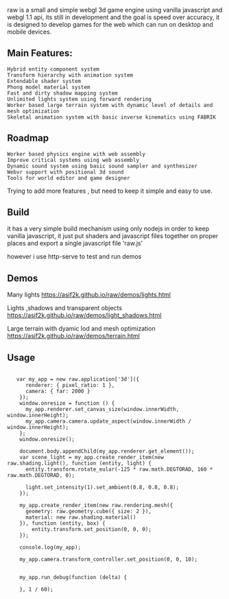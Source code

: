raw is a small and simple webgl 3d game engine using vanilla javascript and webgl 1.1 api, its still in development and the goal is speed over accuracy, it is designed to develop games for the web which can run on desktop and mobile devices.



## Main Features:
```
Hybrid entity component system
Transform hierarchy with animation system
Extendable shader system
Phong model material system
Fast and dirty shadow mapping system
Unlimited lights system using forward rendering
Worker based large terrain system with dynamic level of details and mesh optimization
Skeletal animation system with basic inverse kinematics using FABRIK
```




## Roadmap
```
Worker based physics engine with web assembly
Improve critical systems using web assembly
Dynamic sound system using basic sound sampler and synthesizer  
Webvr support with positional 3d sound
Tools for world editor and game designer
```

Trying to add more features , but need to keep it simple and easy to use.

## Build
it has a very simple build mechanism using only nodejs in order to keep vanilla javascript, it just put shaders and javascript files together on proper places and export a single javascript file 'raw.js'

however i use http-serve to test and run demos


## Demos

Many lights
https://asif2k.github.io/raw/demos/lights.html

Lights ,shadows and transparent objects
https://asif2k.github.io/raw/demos/light_shadows.html

Large terrain with dyamic lod and mesh optimization 
https://asif2k.github.io/raw/demos/terrain.html



## Usage
```

   var my_app = new raw.application['3d']({
      renderer: { pixel_ratio: 1 },
      camera: { far: 2000 }
    });
    window.onresize = function () {
      my_app.renderer.set_canvas_size(window.innerWidth, window.innerHeight);
      my_app.camera.camera.update_aspect(window.innerWidth / window.innerHeight);
    };
    window.onresize();

    document.body.appendChild(my_app.renderer.get_element());
    var scene_light = my_app.create_render_item(new raw.shading.light(), function (entity, light) {
      entity.transform.rotate_eular(-125 * raw.math.DEGTORAD, 160 * raw.math.DEGTORAD, 0);

      light.set_intensity(1).set_ambient(0.8, 0.8, 0.8);
    });

    my_app.create_render_item(new raw.rendering.mesh({
      geometry: raw.geometry.cube({ size: 2 }),
      material: new raw.shading.material()
    }), function (entity, box) {
        entity.transform.set_position(0, 0, 0);
    });

    console.log(my_app);

    my_app.camera.transform_controller.set_position(0, 0, 10);
  

    my_app.run_debug(function (delta) {

    }, 1 / 60);



```

